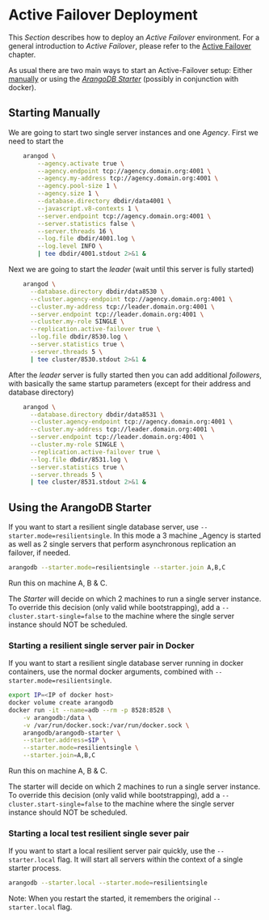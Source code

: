 Active Failover Deployment
==========================

This _Section_ describes how to deploy an _Active Failover_ environment.
For a general introduction to _Active Failover_, please refer to the
[Active Failover](../../Scalability/ActiveFailover/README.md) chapter.

As usual there are two main ways to start an Active-Failover setup:
Either [manually](README.md#starting-manually) or using the [_ArangoDB Starter_](README.md#using-the-arangodb-starter) 
(possibly in conjunction with docker).

Starting Manually
-----------------

We are going to start two single server instances and one _Agency_.
First we need to start the 
```bash
    arangod \
        --agency.activate true \
        --agency.endpoint tcp://agency.domain.org:4001 \
        --agency.my-address tcp://agency.domain.org:4001 \
        --agency.pool-size 1 \
        --agency.size 1 \
        --database.directory dbdir/data4001 \
        --javascript.v8-contexts 1 \
        --server.endpoint tcp://agency.domain.org:4001 \
        --server.statistics false \
        --server.threads 16 \
        --log.file dbdir/4001.log \
        --log.level INFO \
        | tee dbdir/4001.stdout 2>&1 &
```

Next we are going to start the _leader_ (wait until this server is fully started)
```bash
    arangod \
      --database.directory dbdir/data8530 \
      --cluster.agency-endpoint tcp://agency.domain.org:4001 \
      --cluster.my-address tcp://leader.domain.org:4001 \
      --server.endpoint tcp://leader.domain.org:4001 \
      --cluster.my-role SINGLE \
      --replication.active-failover true \
      --log.file dbdir/8530.log \
      --server.statistics true \
      --server.threads 5 \
      | tee cluster/8530.stdout 2>&1 &
```

After the _leader_ server is fully started then you can add additional _followers_,
with basically the same startup parameters (except for their address and database directory)

```bash
    arangod \
      --database.directory dbdir/data8531 \
      --cluster.agency-endpoint tcp://agency.domain.org:4001 \
      --cluster.my-address tcp://leader.domain.org:4001 \
      --server.endpoint tcp://leader.domain.org:4001 \
      --cluster.my-role SINGLE \
      --replication.active-failover true \
      --log.file dbdir/8531.log \
      --server.statistics true \
      --server.threads 5 \
      | tee cluster/8531.stdout 2>&1 &
```

Using the ArangoDB Starter
--------------------------

If you want to start a resilient single database server, use `--starter.mode=resilientsingle`.
In this mode a 3 machine _Agency is started as well as 2 single servers that perform
asynchronous replication an failover, if needed.

```bash
arangodb --starter.mode=resilientsingle --starter.join A,B,C
```

Run this on machine A, B & C.

The _Starter_ will decide on which 2 machines to run a single server instance.
To override this decision (only valid while bootstrapping), add a
`--cluster.start-single=false` to the machine where the single server
instance should NOT be scheduled.

### Starting a resilient single server pair in Docker

If you want to start a resilient single database server running in docker containers,
use the normal docker arguments, combined with `--starter.mode=resilientsingle`.

```bash
export IP=<IP of docker host>
docker volume create arangodb
docker run -it --name=adb --rm -p 8528:8528 \
    -v arangodb:/data \
    -v /var/run/docker.sock:/var/run/docker.sock \
    arangodb/arangodb-starter \
    --starter.address=$IP \
    --starter.mode=resilientsingle \
    --starter.join=A,B,C
```

Run this on machine A, B & C.

The starter will decide on which 2 machines to run a single server instance.
To override this decision (only valid while bootstrapping), add a
`--cluster.start-single=false` to the machine where the single server
instance should NOT be scheduled.

### Starting a local test resilient single sever pair

If you want to start a local resilient server pair quickly, use the `--starter.local` flag.
It will start all servers within the context of a single starter process.

```bash
arangodb --starter.local --starter.mode=resilientsingle
```

Note: When you restart the started, it remembers the original `--starter.local` flag.

